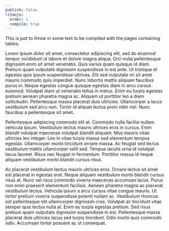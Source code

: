 ```yaml
---
publish: false
litmojo:
  order: 1
  compile: true
---
```



This is just to throw in some text to be compiled with the pages containing tables.

Lorem ipsum dolor sit amet, consectetur adipiscing elit, sed do eiusmod tempor incididunt ut labore et dolore magna aliqua. Orci nulla pellentesque dignissim enim sit amet venenatis. Quis varius quam quisque id diam. Pretium quam vulputate dignissim suspendisse in est ante. Ut tristique et egestas quis ipsum suspendisse ultrices. Elit sed vulputate mi sit amet mauris commodo quis imperdiet. Nunc lobortis mattis aliquam faucibus purus in. Neque egestas congue quisque egestas diam in arcu cursus euismod. Volutpat diam ut venenatis tellus in metus. Enim eu turpis egestas pretium aenean pharetra magna ac. Aliquam ut porttitor leo a diam sollicitudin. Pellentesque massa placerat duis ultricies. Ullamcorper a lacus vestibulum sed arcu non. Tortor id aliquet lectus proin nibh nisl. Nunc faucibus a pellentesque sit amet.

Pellentesque adipiscing commodo elit at. Commodo nulla facilisi nullam vehicula ipsum. Vestibulum lectus mauris ultrices eros in cursus. Enim blandit volutpat maecenas volutpat blandit aliquam. Mus mauris vitae ultricies leo integer. Leo in vitae turpis massa sed elementum tempus egestas. Ullamcorper morbi tincidunt ornare massa. Ac feugiat sed lectus vestibulum mattis ullamcorper velit sed. Tempus iaculis urna id volutpat lacus laoreet. Risus nec feugiat in fermentum. Porttitor massa id neque aliquam vestibulum morbi blandit cursus risus.

Ac placerat vestibulum lectus mauris ultrices eros. Ornare lectus sit amet est placerat in egestas erat. Neque aliquam vestibulum morbi blandit cursus risus at. Nunc vel risus commodo viverra maecenas accumsan lacus. Purus non enim praesent elementum facilisis. Aenean pharetra magna ac placerat vestibulum lectus. Vehicula ipsum a arcu cursus vitae congue mauris. Ut tortor pretium viverra suspendisse potenti nullam ac. Vestibulum rhoncus est pellentesque elit ullamcorper dignissim cras. Volutpat ac tincidunt vitae semper quis lectus nulla at. Enim eu turpis egestas pretium. Sed risus pretium quam vulputate dignissim suspendisse in est. Pellentesque massa placerat duis ultricies lacus sed turpis tincidunt. Odio morbi quis commodo odio. Accumsan tortor posuere ac ut consequat.